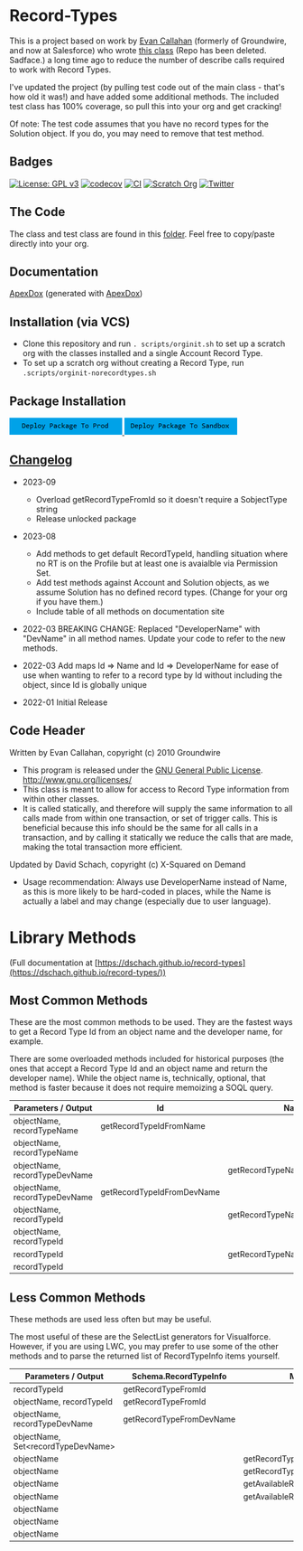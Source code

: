 # Record-Types

This is a project based on work by [Evan Callahan](https://github.com/groundwired) (formerly of Groundwire, and now at Salesforce) who wrote [this class](https://github.com/SalesforceFoundation/JenkinsTesting/blob/master/src/classes/RecordTypes.cls) (Repo has been deleted. Sadface.) a long time ago to reduce the number of describe calls required to work with Record Types.

I've updated the project (by pulling test code out of the main class - that's how old it was!) and have added some additional methods. The included test class has 100% coverage, so pull this into your org and get cracking!

Of note: The test code assumes that you have no record types for the Solution object. If you do, you may need to remove that test method.

## Badges

[![License: GPL v3](https://img.shields.io/badge/License-GPLv3-blue.svg)](https://www.gnu.org/licenses/gpl-3.0)
[![codecov](https://codecov.io/gh/dschach/record-types/branch/main/graph/badge.svg?token=RVhs6ab2Md)](https://codecov.io/gh/dschach/record-types)
[![CI](https://github.com/dschach/record-types/actions/workflows/ci.yml/badge.svg)](https://github.com/dschach/record-types/actions/workflows/ci.yml)
[![Scratch Org](https://github.com/dschach/record-types/actions/workflows/pr.yml/badge.svg)](https://github.com/dschach/record-types/actions/workflows/pr.yml)
[![Twitter](https://img.shields.io/twitter/follow/dschach.svg?style=social)](https://img.shields.io/twitter/follow/dschach.svg?style=social)

## The Code

The class and test class are found in this [folder](/force-app/main/default/classes/). Feel free to copy/paste directly into your org.

## Documentation

[ApexDox](https://dschach.github.io/record-types/RecordTypes.html) (generated with [ApexDox](https://github.com/no-stack-dub-sack/apexdox-vs-code))

## Installation (via VCS)

- Clone this repository and run `. scripts/orginit.sh` to set up a scratch org with the classes installed and a single Account Record Type.
- To set up a scratch org without creating a Record Type, run `.scripts/orginit-norecordtypes.sh`

## Package Installation

<a href="https://login.salesforce.com/packaging/installPackage.apexp?p0=04tQm0000009IIfIAM">
  <img alt="Deploy to Salesforce"
       src="./media/deploy-package-to-prod.png">
</a>
<a href="https://test.salesforce.com/packaging/installPackage.apexp?p0=04tQm0000009IIfIAM">
  <img alt="Deploy to Salesforce Sandbox"
       src="./media/deploy-package-to-sandbox.png">
</a>

<br/>

## [Changelog](./CHANGELOG.md)

- 2023-09

  - Overload getRecordTypeFromId so it doesn't require a SobjectType string
  - Release unlocked package

- 2023-08

  - Add methods to get default RecordTypeId, handling situation where no RT is on the Profile but at least one is avaialble via Permission Set.
  - Add test methods against Account and Solution objects, as we assume Solution has no defined record types. (Change for your org if you have them.)
  - Include table of all methods on documentation site

- 2022-03 BREAKING CHANGE: Replaced "DeveloperName" with "DevName" in all method names. Update your code to refer to the new methods.

- 2022-03 Add maps Id => Name and Id => DeveloperName for ease of use when wanting to refer to a record type by Id without including the object, since Id is globally unique

- 2022-01 Initial Release

## Code Header

Written by Evan Callahan, copyright (c) 2010 Groundwire

- This program is released under the [GNU General Public License](./LICENSE). http://www.gnu.org/licenses/
- This class is meant to allow for access to Record Type information from within other classes.
- It is called statically, and therefore will supply the same information to all calls made from within one transaction, or set of trigger calls. This is beneficial because this info should be the same for all calls in a transaction, and by calling it statically we reduce the calls that are made, making the total transaction more efficient.

Updated by David Schach, copyright (c) X-Squared on Demand

- Usage recommendation: Always use DeveloperName instead of Name, as this is more likely to be hard-coded in places, while the Name is actually a label and may change (especially due to user language).

# Library Methods

(Full documentation at [https://dschach.github.io/record-types](https://dschach.github.io/record-types/))

## Most Common Methods

These are the most common methods to be used. They are the fastest ways to get a Record Type Id from an object name and the developer name, for example.

There are some overloaded methods included for historical purposes (the ones that accept a Record Type Id and an object name and return the developer name).
While the object name is, technically, optional, that method is faster because it does not require memoizing a SOQL query.

| Parameters / Output           | Id                         | Name                         | DeveloperName                |
| ----------------------------- | -------------------------- | ---------------------------- | ---------------------------- |
| objectName, recordTypeName    | getRecordTypeIdFromName    |                              |                              |
| objectName, recordTypeName    |                            |                              | getRecordTypeDevNameFromName |
| objectName, recordTypeDevName |                            | getRecordTypeNameFromDevName |                              |
| objectName, recordTypeDevName | getRecordTypeIdFromDevName |                              |                              |
| objectName, recordTypeId      |                            | getRecordTypeNameFromId      |                              |
| objectName, recordTypeId      |                            |                              | getRecordTypeDevNameFromId   |
| recordTypeId                  |                            | getRecordTypeNameFromId      |                              |
| recordTypeId                  |                            |                              | getRecordTypeDevNameFromId   |

## Less Common Methods

These methods are used less often but may be useful.

The most useful of these are the SelectList generators for Visualforce. However, if you are using LWC, you may prefer to use some of the other methods and to parse the returned list of RecordTypeInfo items yourself.

| Parameters / Output                      | Schema.RecordTypeInfo    | Map(String, Id)                    | SelectList                        | Set&lt;Id&gt;                  |
| ---------------------------------------- | ------------------------ | ---------------------------------- | --------------------------------- | ------------------------------ |
| recordTypeId                             | getRecordTypeFromId      |                                    |                                   |                                |
| objectName, recordTypeId                 | getRecordTypeFromId      |                                    |                                   |                                |
| objectName, recordTypeDevName            | getRecordTypeFromDevName |                                    |                                   |                                |
| objectName, Set&lt;recordTypeDevName&gt; |                          |                                    |                                   | getRecordTypeIdSetFromDevNames |
| objectName                               |                          | getRecordTypeDevNameIdMap          |                                   |                                |
| objectName                               |                          | getRecordTypeNameIdMap             |                                   |                                |
| objectName                               |                          | getAvailableRecordTypeDevNameIdMap |                                   |                                |
| objectName                               |                          | getAvailableRecordTypeNameIdMap    |                                   |                                |
| objectName                               |                          |                                    | getRecordTypesForSelectList       |                                |
| objectName                               |                          |                                    | getAllRecordTypesForSelectList    |                                |
| objectName                               |                          |                                    | getStringRecordTypesForSelectList |                                |
